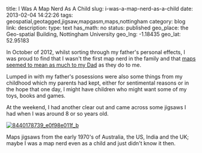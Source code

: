 title: I Was A Map Nerd As A Child
slug: i-was-a-map-nerd-as-a-child
date: 2013-02-04 14:22:26
tags: geospatial,geotagged,jigsaw,mapgasm,maps,nottingham
category: blog
link: 
description: 
type: text
has_math: no
status: published
geo_place: the Geo-spatial Building, Nottingham University
geo_lng: -1.18435
geo_lat: 52.95183

In October of 2012, whilst sorting through my father's personal effects, I was proud to find that I wasn't the first map nerd in the family and that [maps seemed to mean as much to my Dad](/2012/10/05/map-nature-or-map-nuture-are-map-addicts-born-or-made/ "/2012/10/05/map-nature-or-map-nuture-are-map-addicts-born-or-made/") as they do to me.

Lumped in with my father's posessions were also some things from my childhood which my parents had kept, either for sentimental reasons or in the hope that one day, I might have children who might want some of my toys, books and games.

<!-- TEASER_END -->

At the weekend, I had another clear out and came across some jigsaws I had when I was around 8 or so years old.

[![8440178739_e0f98e011f_b](/wp-content/uploads/2013/02/8440178739_e0f98e011f_b.jpg)](https://www.flickr.com/photos/vicchi/8440178739/in/photostream/ "https://www.flickr.com/photos/vicchi/8440178739/in/photostream/")

Maps jigsaws from the early 1970's of Australia, the US, India and the UK; maybe I was a map nerd even as a child and just didn't know it then.





